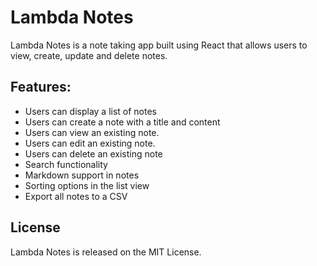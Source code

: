 # Lambda Notes

Lambda Notes is a note taking app built using React that allows users to view, create, update and delete notes.


## Features:
* Users can display a list of notes
* Users can create a note with a title and content
* Users can view an existing note.
* Users can edit an existing note.
* Users can delete an existing note
* Search functionality
* Markdown support in notes
* Sorting options in the list view
* Export all notes to a CSV

## License

Lambda Notes is released on the MIT License.
